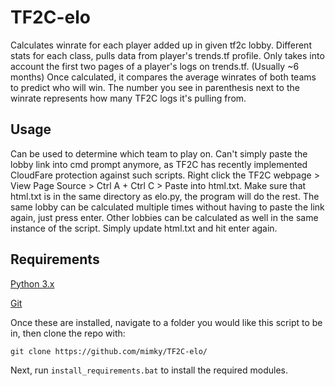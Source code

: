 # TF2C-elo
Calculates winrate for each player added up in given tf2c lobby. 
Different stats for each class, pulls data from player's trends.tf profile.
Only takes into account the first two pages of a player's logs on trends.tf. (Usually ~6 months)
Once calculated, it compares the average winrates of both teams to predict who will win. 
The number you see in parenthesis next to the winrate represents how many TF2C logs it's pulling from.
## Usage
Can be used to determine which team to play on. Can't simply paste the lobby link into cmd prompt anymore, 
as TF2C has recently implemented CloudFare protection against such scripts. Right click the TF2C webpage > View Page Source > Ctrl A + Ctrl C > Paste into html.txt.
Make sure that html.txt is in the same directory as elo.py, the program will do the rest. The same lobby can be calculated multiple times without having to paste the link again, just press enter. 
Other lobbies can be calculated as well in the same instance of the script. Simply update html.txt and hit enter again.

## Requirements
[Python 3.x](https://www.python.org/downloads/)

[Git](https://git-scm.com/downloads/)

Once these are installed, navigate to a folder you would like this script to be in, then clone the repo with:
```
git clone https://github.com/mimky/TF2C-elo/
```
Next, run `install_requirements.bat` to install the required modules.
